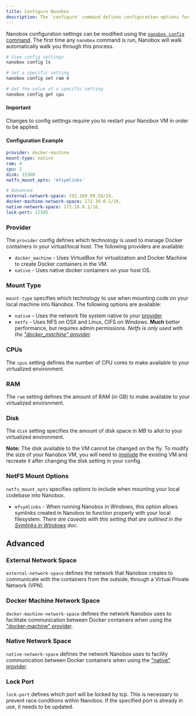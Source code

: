 ```yaml
---
title: Configure Nanobox
description: The 'configure' command defines configuration options for your local Nanobox container.
---
```


Nanobox configuration settings can be modified using the [`nanobox config` command](/cli/configure/). The first time any `nanobox` command is run, Nanobox will walk automatically walk you through this process.

```bash
# View config settings
nanobox config ls

# Set a specific setting
nanobox config set ram 4

# Get the value of a specific setting
nanobox config get cpu
```

#### Important
Changes to config settings require you to restart your Nanobox VM in order to be applied.

#### Configuration Example
```yaml
provider: docker-machine
mount-type: native
ram: 4
cpu: 2
disk: 15360
netfs_mount_opts: 'mfsymlinks'

# Advanced
external-network-space: 192.168.99.50/24,
docker-machine-network-space: 172.19.0.1/16,
native-network-space: 172.18.0.1/16,
lock-port: 12345
```

### Provider
The `provider` config defines which technology is used to manage Docker containers in your virtual/local host. The following providers are available:

- `docker_machine` - Uses VirtualBox for virtualization and Docker Machine to create Docker containers in the VM.
- `native` - Uses native docker containers on your host OS.


### Mount Type
`mount-type` specifies which technology to use when mounting code on your local machine into Nanobox. The following options are available:

- `native` - Uses the network file system native to your [provider](#provider).
- `netfs` - Uses NFS on OSX and Linux, CIFS on Windows. **Much** better performance, but requires admin permissions. *Netfs is only used with the ["docker_machine" provider](#provider).*

### CPUs
The `cpus` setting defines the number of CPU cores to make available to your virtualized environment.


### RAM
The `ram` setting defines the amount of RAM (in GB) to make available to your virtualized environment.


### Disk
The `disk` setting specifies the amount of disk space *in MB* to allot to your virtualized environment.

**Note:** The disk available to the VM cannot be changed on the fly. To modify the size of your Nanobox VM, you will need to [implode](/cli/implode/) the existing VM and recreate it after changing the disk setting in your config.


### NetFS Mount Options
`netfs_mount_opts` specifies options to include when mounting your local codebase into Nanobox.

- `mfsymlinks` - When running Nanobox in Windows, this option allows symlinks created in Nanobox to function properly with your local filesystem. *There are caveats with this setting that are outlined in the [Symlinks in Windows](/trbl/symlinks-in-win) doc.*

## Advanced

### External Network Space
`external-network-space` defines the network that Nanobox creates to communicate with the containers from the outside, through a Virtual Private Network (VPN).

### Docker Machine Network Space
`docker-machine-network-space` defines the network Nanobox uses to facilitate communication between Docker containers when using the ["docker-machine" provider](#provider).

### Native Network Space
`native-network-space` defines the network Nanobox uses to facility communication between Docker containers when using the ["native" provider](#provider).

### Lock Port
`lock-port` defines which port will be locked by tcp. This is necessary to prevent race conditions within Nanobox. If the specified port is already in use, it needs to be updated.

